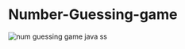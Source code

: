# Number-Guessing-game

![num guessing game java ss](https://user-images.githubusercontent.com/99734957/204785165-79f62635-9554-4a07-aa3d-8becd3264436.png)
